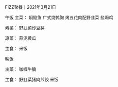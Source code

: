 FIZZ聚餐｜2021年3月21日

午饭
主菜：
焖鲶鱼
广式烧鸭胸
烤五花肉配野韭菜
盐焗鸡

素菜：
野韭菜炒豆芽

凉菜：
蒜泥黄瓜

主食：
米饭

晚饭

主菜：
咖喱牛腩

主食：
野韭菜猪肉煎饺
米饭
